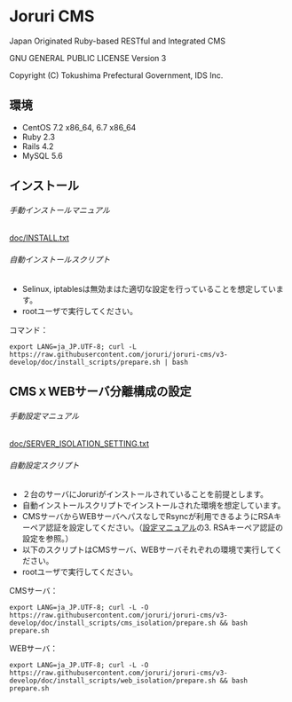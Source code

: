 Joruri CMS
==========

Japan Originated Ruby-based RESTful and Integrated CMS

GNU GENERAL PUBLIC LICENSE Version 3

Copyright (C) Tokushima Prefectural Government, IDS Inc.

## 環境
* CentOS 7.2 x86_64, 6.7 x86_64
* Ruby 2.3
* Rails 4.2
* MySQL 5.6

## インストール

###### 手動インストールマニュアル
[doc/INSTALL.txt](doc/INSTALL.txt)

###### 自動インストールスクリプト
* Selinux, iptablesは無効まはた適切な設定を行っていることを想定しています。
* rootユーザで実行してください。

コマンド：

    export LANG=ja_JP.UTF-8; curl -L https://raw.githubusercontent.com/joruri/joruri-cms/v3-develop/doc/install_scripts/prepare.sh | bash


## CMSｘWEBサーバ分離構成の設定

###### 手動設定マニュアル
[doc/SERVER_ISOLATION_SETTING.txt](doc/SERVER_ISOLATION_SETTING.txt)

###### 自動設定スクリプト
* ２台のサーバにJoruriがインストールされていることを前提とします。
* 自動インストールスクリプトでインストールされた環境を想定しています。
* CMSサーバからWEBサーバへパスなしでRsyncが利用できるようにRSAキーペア認証を設定してください。（[設定マニュアル](doc/SERVER_ISOLATION_SETTING.txt)の3. RSAキーペア認証の設定を参照。）
* 以下のスクリプトはCMSサーバ、WEBサーバそれぞれの環境で実行してください。
* rootユーザで実行してください。

CMSサーバ：

    export LANG=ja_JP.UTF-8; curl -L -O https://raw.githubusercontent.com/joruri/joruri-cms/v3-develop/doc/install_scripts/cms_isolation/prepare.sh && bash prepare.sh

WEBサーバ：

    export LANG=ja_JP.UTF-8; curl -L -O https://raw.githubusercontent.com/joruri/joruri-cms/v3-develop/doc/install_scripts/web_isolation/prepare.sh && bash prepare.sh
